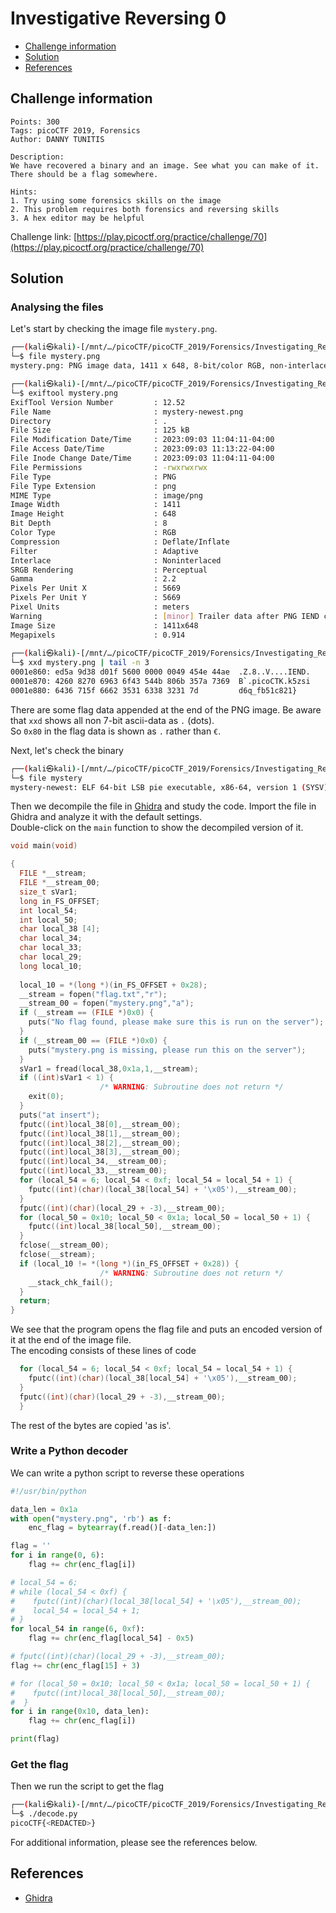 # Investigative Reversing 0

- [Challenge information](#challenge-information)
- [Solution](#solution)
- [References](#references)

## Challenge information
```
Points: 300
Tags: picoCTF 2019, Forensics
Author: DANNY TUNITIS

Description:
We have recovered a binary and an image. See what you can make of it. 
There should be a flag somewhere.

Hints:
1. Try using some forensics skills on the image
2. This problem requires both forensics and reversing skills
3. A hex editor may be helpful
```
Challenge link: [https://play.picoctf.org/practice/challenge/70](https://play.picoctf.org/practice/challenge/70)

## Solution

### Analysing the files

Let's start by checking the image file `mystery.png`.
```bash
┌──(kali㉿kali)-[/mnt/…/picoCTF/picoCTF_2019/Forensics/Investigating_Reversing_0]
└─$ file mystery.png 
mystery.png: PNG image data, 1411 x 648, 8-bit/color RGB, non-interlaced

┌──(kali㉿kali)-[/mnt/…/picoCTF/picoCTF_2019/Forensics/Investigating_Reversing_0]
└─$ exiftool mystery.png 
ExifTool Version Number         : 12.52
File Name                       : mystery-newest.png
Directory                       : .
File Size                       : 125 kB
File Modification Date/Time     : 2023:09:03 11:04:11-04:00
File Access Date/Time           : 2023:09:03 11:13:22-04:00
File Inode Change Date/Time     : 2023:09:03 11:04:11-04:00
File Permissions                : -rwxrwxrwx
File Type                       : PNG
File Type Extension             : png
MIME Type                       : image/png
Image Width                     : 1411
Image Height                    : 648
Bit Depth                       : 8
Color Type                      : RGB
Compression                     : Deflate/Inflate
Filter                          : Adaptive
Interlace                       : Noninterlaced
SRGB Rendering                  : Perceptual
Gamma                           : 2.2
Pixels Per Unit X               : 5669
Pixels Per Unit Y               : 5669
Pixel Units                     : meters
Warning                         : [minor] Trailer data after PNG IEND chunk
Image Size                      : 1411x648
Megapixels                      : 0.914
                                
┌──(kali㉿kali)-[/mnt/…/picoCTF/picoCTF_2019/Forensics/Investigating_Reversing_0]
└─$ xxd mystery.png | tail -n 3
0001e860: ed5a 9d38 d01f 5600 0000 0049 454e 44ae  .Z.8..V....IEND.
0001e870: 4260 8270 6963 6f43 544b 806b 357a 7369  B`.picoCTK.k5zsi
0001e880: 6436 715f 6662 3531 6338 3231 7d         d6q_fb51c821}
```

There are some flag data appended at the end of the PNG image. Be aware that `xxd` shows all non 7-bit ascii-data as `.` (dots).  
So `0x80` in the flag data is shown as `.` rather than `€`.

Next, let's check the binary
```bash
┌──(kali㉿kali)-[/mnt/…/picoCTF/picoCTF_2019/Forensics/Investigating_Reversing_0]
└─$ file mystery    
mystery-newest: ELF 64-bit LSB pie executable, x86-64, version 1 (SYSV), dynamically linked, interpreter /lib64/ld-linux-x86-64.so.2, for GNU/Linux 3.2.0, BuildID[sha1]=34b772a4f30594e2f30ac431c72667c3e10fa3e9, not stripped
```

Then we decompile the file in [Ghidra](https://ghidra-sre.org/) and study the code. Import the file in Ghidra and analyze it with the default settings.  
Double-click on the `main` function to show the decompiled version of it.
```c
void main(void)

{
  FILE *__stream;
  FILE *__stream_00;
  size_t sVar1;
  long in_FS_OFFSET;
  int local_54;
  int local_50;
  char local_38 [4];
  char local_34;
  char local_33;
  char local_29;
  long local_10;
  
  local_10 = *(long *)(in_FS_OFFSET + 0x28);
  __stream = fopen("flag.txt","r");
  __stream_00 = fopen("mystery.png","a");
  if (__stream == (FILE *)0x0) {
    puts("No flag found, please make sure this is run on the server");
  }
  if (__stream_00 == (FILE *)0x0) {
    puts("mystery.png is missing, please run this on the server");
  }
  sVar1 = fread(local_38,0x1a,1,__stream);
  if ((int)sVar1 < 1) {
                    /* WARNING: Subroutine does not return */
    exit(0);
  }
  puts("at insert");
  fputc((int)local_38[0],__stream_00);
  fputc((int)local_38[1],__stream_00);
  fputc((int)local_38[2],__stream_00);
  fputc((int)local_38[3],__stream_00);
  fputc((int)local_34,__stream_00);
  fputc((int)local_33,__stream_00);
  for (local_54 = 6; local_54 < 0xf; local_54 = local_54 + 1) {
    fputc((int)(char)(local_38[local_54] + '\x05'),__stream_00);
  }
  fputc((int)(char)(local_29 + -3),__stream_00);
  for (local_50 = 0x10; local_50 < 0x1a; local_50 = local_50 + 1) {
    fputc((int)local_38[local_50],__stream_00);
  }
  fclose(__stream_00);
  fclose(__stream);
  if (local_10 != *(long *)(in_FS_OFFSET + 0x28)) {
                    /* WARNING: Subroutine does not return */
    __stack_chk_fail();
  }
  return;
}
```

We see that the program opens the flag file and puts an encoded version of it at the end of the image file.  
The encoding consists of these lines of code
```c
  for (local_54 = 6; local_54 < 0xf; local_54 = local_54 + 1) {
    fputc((int)(char)(local_38[local_54] + '\x05'),__stream_00);
  }
  fputc((int)(char)(local_29 + -3),__stream_00);
  }
```

The rest of the bytes are copied 'as is'.

### Write a Python decoder

We can write a python script to reverse these operations
```python
#!/usr/bin/python

data_len = 0x1a
with open("mystery.png", 'rb') as f:
    enc_flag = bytearray(f.read()[-data_len:])

flag = ''
for i in range(0, 6):
    flag += chr(enc_flag[i])

# local_54 = 6;
# while (local_54 < 0xf) {
#    fputc((int)(char)(local_38[local_54] + '\x05'),__stream_00);
#    local_54 = local_54 + 1;
# }
for local_54 in range(6, 0xf):
    flag += chr(enc_flag[local_54] - 0x5)

# fputc((int)(char)(local_29 + -3),__stream_00);    
flag += chr(enc_flag[15] + 3)

# for (local_50 = 0x10; local_50 < 0x1a; local_50 = local_50 + 1) {
#    fputc((int)local_38[local_50],__stream_00);
#  }
for i in range(0x10, data_len):
    flag += chr(enc_flag[i])

print(flag)
```

### Get the flag

Then we run the script to get the flag
```bash
┌──(kali㉿kali)-[/mnt/…/picoCTF/picoCTF_2019/Forensics/Investigating_Reversing_0]
└─$ ./decode.py
picoCTF{<REDACTED>}
```

For additional information, please see the references below.

## References

- [Ghidra](https://ghidra-sre.org/)
